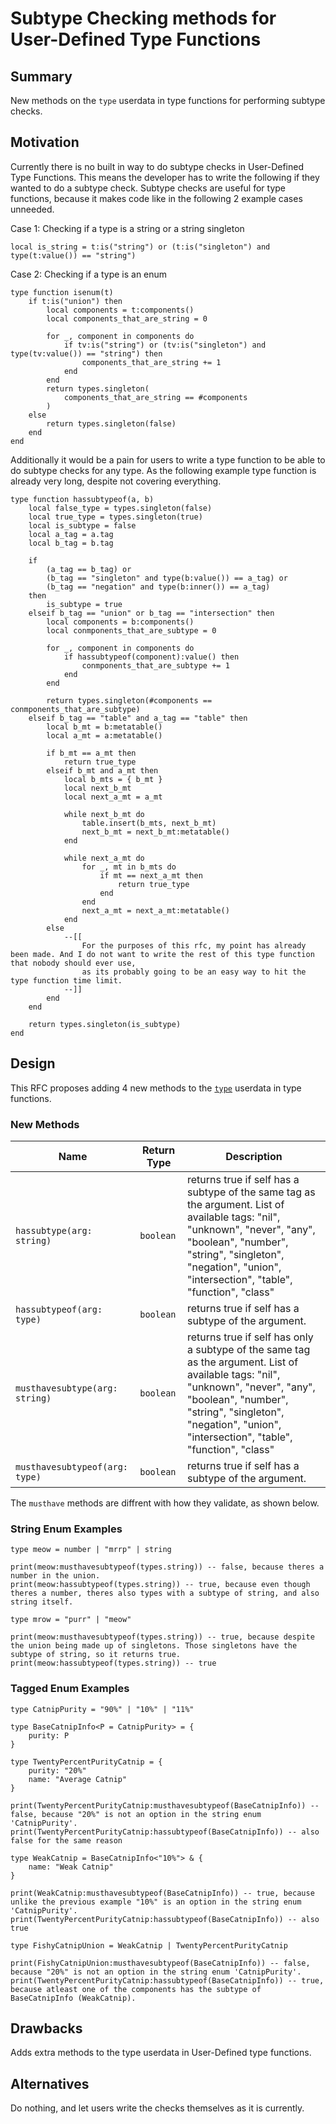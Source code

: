 # Subtype Checking methods for User-Defined Type Functions

## Summary

New methods on the `type` userdata in type functions for performing subtype checks.

## Motivation

Currently there is no built in way to do subtype checks in User-Defined Type Functions. This means the developer has to write the following if they wanted to do a subtype check. Subtype checks are useful for type functions, because it makes code like in the following 2 example cases unneeded.

Case 1: Checking if a type is a string or a string singleton
```luau
local is_string = t:is("string") or (t:is("singleton") and type(t:value()) == "string")
```

Case 2: Checking if a type is an enum
```luau
type function isenum(t)
    if t:is("union") then
        local components = t:components()
        local components_that_are_string = 0

        for _, component in components do
            if tv:is("string") or (tv:is("singleton") and type(tv:value()) == "string") then
                components_that_are_string += 1
            end
        end
        return types.singleton(
            components_that_are_string == #components
        )
    else
        return types.singleton(false)
    end
end
```

Additionally it would be a pain for users to write a type function to be able to do subtype checks for any type. As the following example type function is already very long, despite not covering everything.

```luau
type function hassubtypeof(a, b)
    local false_type = types.singleton(false)
    local true_type = types.singleton(true)
    local is_subtype = false
    local a_tag = a.tag
    local b_tag = b.tag

    if 
        (a_tag == b_tag) or
        (b_tag == "singleton" and type(b:value()) == a_tag) or
        (b_tag == "negation" and type(b:inner()) == a_tag)
    then
        is_subtype = true
    elseif b_tag == "union" or b_tag == "intersection" then
        local components = b:components()
        local conmponents_that_are_subtype = 0

        for _, component in components do
            if hassubtypeof(component):value() then
                conmponents_that_are_subtype += 1
            end
        end

        return types.singleton(#components == conmponents_that_are_subtype)
    elseif b_tag == "table" and a_tag == "table" then
        local b_mt = b:metatable()
        local a_mt = a:metatable()

        if b_mt == a_mt then
            return true_type
        elseif b_mt and a_mt then
            local b_mts = { b_mt }
            local next_b_mt
            local next_a_mt = a_mt

            while next_b_mt do
                table.insert(b_mts, next_b_mt)
                next_b_mt = next_b_mt:metatable()
            end

            while next_a_mt do
                for _, mt in b_mts do
                    if mt == next_a_mt then
                        return true_type
                    end
                end
                next_a_mt = next_a_mt:metatable()
            end
        else
            --[[
                For the purposes of this rfc, my point has already been made. And I do not want to write the rest of this type function that nobody should ever use,
                as its probably going to be an easy way to hit the type function time limit.
            --]]
        end
    end

    return types.singleton(is_subtype)
end
```

## Design

This RFC proposes adding 4 new methods to the [`type`](./user-defined-type-functions.md#type-instance) userdata in type functions.

### New Methods

| Name | Return Type | Description |
| ------------- | ------------- | ------------- |
| `hassubtype(arg: string)` | `boolean` | returns true if self has a subtype of the same tag as the argument. List of available tags: "nil", "unknown", "never", "any", "boolean", "number", "string", "singleton", "negation", "union", "intersection", "table", "function", "class" |
| `hassubtypeof(arg: type)` | `boolean` | returns true if self has a subtype of the argument. |
| `musthavesubtype(arg: string)` | `boolean` | returns true if self has only a subtype of the same tag as the argument. List of available tags: "nil", "unknown", "never", "any", "boolean", "number", "string", "singleton", "negation", "union", "intersection", "table", "function", "class" |
| `musthavesubtypeof(arg: type)` | `boolean` | returns true if self has a subtype of the argument. |

The `musthave` methods are diffrent with how they validate, as shown below.

### String Enum Examples
```luau
type meow = number | "mrrp" | string

print(meow:musthavesubtypeof(types.string)) -- false, because theres a number in the union.
print(meow:hassubtypeof(types.string)) -- true, because even though theres a number, theres also types with a subtype of string, and also string itself.

type mrow = "purr" | "meow"

print(meow:musthavesubtypeof(types.string)) -- true, because despite the union being made up of singletons. Those singletons have the subtype of string, so it returns true.
print(meow:hassubtypeof(types.string)) -- true
```

### Tagged Enum Examples
```luau
type CatnipPurity = "90%" | "10%" | "11%"

type BaseCatnipInfo<P = CatnipPurity> = {
    purity: P
}

type TwentyPercentPurityCatnip = {
    purity: "20%"
    name: "Average Catnip"
}

print(TwentyPercentPurityCatnip:musthavesubtypeof(BaseCatnipInfo)) -- false, because "20%" is not an option in the string enum 'CatnipPurity'.
print(TwentyPercentPurityCatnip:hassubtypeof(BaseCatnipInfo)) -- also false for the same reason

type WeakCatnip = BaseCatnipInfo<"10%"> & {
    name: "Weak Catnip"
}

print(WeakCatnip:musthavesubtypeof(BaseCatnipInfo)) -- true, because unlike the previous example "10%" is an option in the string enum 'CatnipPurity'.
print(TwentyPercentPurityCatnip:hassubtypeof(BaseCatnipInfo)) -- also true

type FishyCatnipUnion = WeakCatnip | TwentyPercentPurityCatnip

print(FishyCatnipUnion:musthavesubtypeof(BaseCatnipInfo)) -- false, because "20%" is not an option in the string enum 'CatnipPurity'.
print(TwentyPercentPurityCatnip:hassubtypeof(BaseCatnipInfo)) -- true, because atleast one of the components has the subtype of BaseCatnipInfo (WeakCatnip).
```

## Drawbacks

Adds extra methods to the type userdata in User-Defined type functions.

## Alternatives

Do nothing, and let users write the checks themselves as it is currently.
